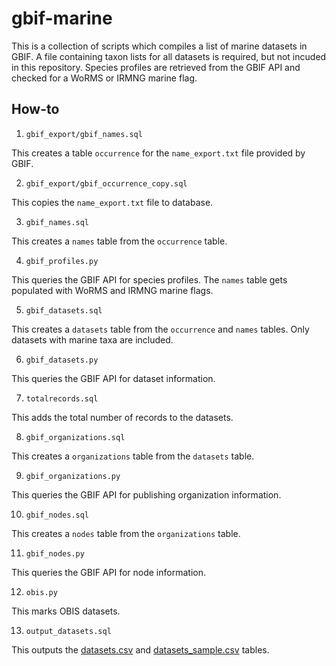 # gbif-marine

This is a collection of scripts which compiles a list of marine datasets in GBIF. A file containing taxon lists for all datasets is required, but not incuded in this repository. Species profiles are retrieved from the GBIF API and checked for a WoRMS or IRMNG marine flag.

## How-to

1. `gbif_export/gbif_names.sql`

 This creates a table `occurrence` for the `name_export.txt` file provided by GBIF.

2. `gbif_export/gbif_occurrence_copy.sql`

 This copies the `name_export.txt` file to database.

3. `gbif_names.sql`

 This creates a `names` table from the `occurrence` table.

4. `gbif_profiles.py`

 This queries the GBIF API for species profiles. The `names` table gets populated with WoRMS and IRMNG marine flags.

5. `gbif_datasets.sql`

 This creates a `datasets` table from the `occurrence` and `names` tables. Only datasets with marine taxa are included.

6. `gbif_datasets.py`

 This queries the GBIF API for dataset information.

7. `totalrecords.sql`

 This adds the total number of records to the datasets.

8. `gbif_organizations.sql`

 This creates a `organizations` table from the `datasets` table.

9. `gbif_organizations.py`

 This queries the GBIF API for publishing organization information.

10. `gbif_nodes.sql`

 This creates a `nodes` table from the `organizations` table.

11. `gbif_nodes.py`

 This queries the GBIF API for node information.

12. `obis.py`

 This marks OBIS datasets.

13. `output_datasets.sql`

 This outputs the [datasets.csv](datasets.csv) and [datasets_sample.csv](datasets_sample.csv) tables.
